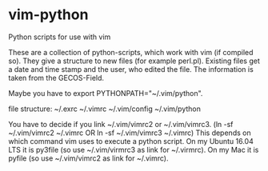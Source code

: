# vim-python
Python scripts for use with vim

These are a collection of python-scripts, which work with vim (if compiled so).
They give a structure to new files (for example perl.pl). Existing files get a date and time stamp and the user, who edited the file. The information is taken from the GECOS-Field.

Maybe you have to export PYTHONPATH="~/.vim/python".

file structure:
~/.exrc ~/.vimrc ~/.vim/config ~/.vim/python

You have to decide if you link ~/.vim/vimrc2 or ~/.vim/vimrc3. (ln -sf ~/.vim/vimrc2 ~/.vimrc OR ln -sf ~/.vim/vimrc3 ~/.vimrc)
This depends on which command vim uses to execute a python script.
On my Ubuntu 16.04 LTS it is py3file (so use ~/.vim/virmrc3 as link for ~/.virmrc).
On my Mac it is pyfile (so use ~/.vim/vimrc2 as link for ~/.vimrc).

